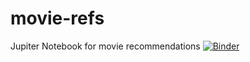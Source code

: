 # movie-refs
Jupiter Notebook for movie recommendations
[![Binder](https://mybinder.org/badge_logo.svg)](https://mybinder.org/v2/gh/Themandme/movie-refs/HEAD)
